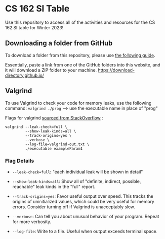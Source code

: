 # CS 162 SI Table

Use this repository to access all of the activities and resources for the CS 162 SI table for Winter 2023!

## Downloading a folder from GitHub
To download a folder from this repository, please use [the following guide](https://www.wikihow.com/Download-a-GitHub-Folder).

Essentially, paste a link from one of the GitHub folders into this website, and it will download a ZIP folder to your machine.
https://download-directory.github.io/

## Valgrind
To use Valgrind to check your code for memory leaks, use the following command:
`valgrind ./prog` --> use the executable name in place of "prog"

Flags for valgrind [sourced from StackOverflow](https://stackoverflow.com/questions/5134891/how-do-i-use-valgrind-to-find-memory-leaks) :
```
valgrind --leak-check=full \
         --show-leak-kinds=all \
         --track-origins=yes \
         --verbose \
         --log-file=valgrind-out.txt \
         ./executable exampleParam1
```

### Flag Details
* `--leak-check=full`: "each individual leak will be shown in detail"

* `--show-leak-kinds=all`: Show all of "definite, indirect, possible, reachable" leak kinds in the "full" report.

* `--track-origins=yes`: Favor useful output over speed. This tracks the origins of uninitialized values, which could be very useful for memory errors. Consider turning off if Valgrind is unacceptably slow.

* `--verbose`: Can tell you about unusual behavior of your program. Repeat for more verbosity.

* `--log-file`: Write to a file. Useful when output exceeds terminal space.
